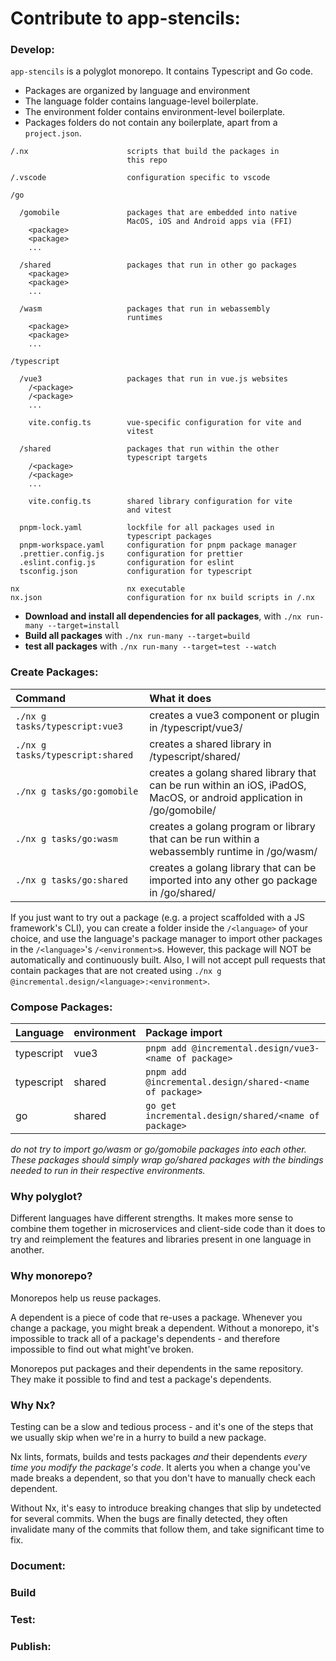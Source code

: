 # Contribute to app-stencils:

<!--
What are the prerequisites for contributing to the code?
    * provide users with containerized development environments, virtual machines, or, if developing for an embedded system, a pre-built OS image. Don't make them set up an environment from scratch.
    * the point of containerized dev env is to prevent the environment from leaking out - it should be totally optional (to a point)
-->

<!-- todo: a single nixos container with a shared volume to desktop. the idea is that anything that needs xcode will be run on a macos desktop. everything else will be run in a nixos box -->

### Develop:

<!-- todo: containerized (or VM) development environment -->

`app-stencils` is a polyglot monorepo. It contains Typescript and Go code.

- Packages are organized by language and environment
- The language folder contains language-level boilerplate.
- The environment folder contains environment-level boilerplate.
- Packages folders do not contain any boilerplate, apart from a `project.json`.

```
/.nx                      scripts that build the packages in
                          this repo

/.vscode                  configuration specific to vscode

/go

  /gomobile               packages that are embedded into native
                          MacOS, iOS and Android apps via (FFI)
    <package>
    <package>
    ...

  /shared                 packages that run in other go packages
    <package>
    <package>
    ...

  /wasm                   packages that run in webassembly
                          runtimes
    <package>
    <package>
    ...

/typescript

  /vue3                   packages that run in vue.js websites
    /<package>
    /<package>
    ...

    vite.config.ts        vue-specific configuration for vite and
                          vitest

  /shared                 packages that run within the other
                          typescript targets
    /<package>
    /<package>
    ...

    vite.config.ts        shared library configuration for vite
                          and vitest

  pnpm-lock.yaml          lockfile for all packages used in
                          typescript packages
  pnpm-workspace.yaml     configuration for pnpm package manager
  .prettier.config.js     configuration for prettier
  .eslint.config.js       configuration for eslint
  tsconfig.json           configuration for typescript

nx                        nx executable
nx.json                   configuration for nx build scripts in /.nx
```

- **Download and install all dependencies for all packages**, with `./nx run-many --target=install`
- **Build all packages** with `./nx run-many --target=build`
- **test all packages** with `./nx run-many --target=test --watch`

### Create Packages:

| Command                          | What it does                                                                                                                   |
| :------------------------------- | :----------------------------------------------------------------------------------------------------------------------------- |
| `./nx g tasks/typescript:vue3`   | creates a vue3 component or plugin in /typescript/vue3/<package>                                                               |
| `./nx g tasks/typescript:shared` | creates a shared library in /typescript/shared/<package>                                                                       |
| `./nx g tasks/go:gomobile`       | creates a golang shared library that can be run within an iOS, iPadOS, MacOS, or android application in /go/gomobile/<package> |
| `./nx g tasks/go:wasm`           | creates a golang program or library that can be run within a webassembly runtime in /go/wasm/<package>                         |
| `./nx g tasks/go:shared`         | creates a golang library that can be imported into any other go package in /go/shared/<package>                                |

If you just want to try out a package (e.g. a project scaffolded with a JS framework's CLI), you can create a folder inside the `/<language>` of your choice, and use the language's package manager to import other packages in the `/<language>`'s `/<environment>`s. However, this package will NOT be automatically and continuously built. Also, I will not accept pull requests that contain packages that are not created using `./nx g @incremental.design/<language>:<environment>`.

### Compose Packages:

| Language   | environment | Package import                                          |
| :--------- | :---------- | :------------------------------------------------------ |
| typescript | vue3        | `pnpm add @incremental.design/vue3-<name of package>`   |
| typescript | shared      | `pnpm add @incremental.design/shared-<name of package>` |
| go         | shared      | `go get incremental.design/shared/<name of package>`    |

_do not try to import go/wasm or go/gomobile packages into each other. These packages should simply wrap go/shared packages with the bindings needed to run in their respective environments._

<!-- todo: link to README in typescript and go folders. Explain how to do the basic motions in this repo as compared to a typescript or go project. e.g. how to do things with nx as opposed to npm run or go run -->

### Why polyglot?

Different languages have different strengths. It makes more sense to combine them together in microservices and client-side code than it does to try and reimplement the features and libraries present in one language in another.

### Why monorepo?

Monorepos help us reuse packages.

A dependent is a piece of code that re-uses a package. Whenever you change a package, you might break a dependent. Without a monorepo, it's impossible to track all of a package's dependents - and therefore impossible to find out what might've broken.

Monorepos put packages and their dependents in the same repository. They make it possible to find and test a package's dependents.

### Why Nx?

Testing can be a slow and tedious process - and it's one of the steps that we usually skip when we're in a hurry to build a new package.

Nx lints, formats, builds and tests packages _and_ their dependents _every time you modify the package's code_. It alerts you when a change you've made breaks a dependent, so that you don't have to manually check each dependent.

Without Nx, it's easy to introduce breaking changes that slip by undetected for several commits. When the bugs are finally detected, they often invalidate many of the commits that follow them, and take significant time to fix.

<!-- a note on how nx is used: every tool can be run manually, without nx. Sometimes, this is useful for debugging purposes. Nx just automates the running of each of these tools -->

### Document:

<!-- list documentation (e.g. api documentation, test site generation) by language and target. explain how users should document code
by language and target. make short checklist of what needs to be documented before a PR will be accepted -->

### Build

<!-- explain how each target is built -->

### Test:

<!-- explain how each target is tested. explain how users should write tests that consume one or multiple targets -->

### Publish:

<!-- explain how each target is packaged for publishing. explain how CI publishes packages, and which branches and PRs have to pass before publish occurs. also explain how versioning works -->

<!--
notes about nx build

project.json
  contains 'targets'

  a project is another name for a directory
  a target is an action that can be performed on the project


  todo: need to explain the workspace:* part of pnpm, and adding pnpm deps to other projects

  todo: explain that volar takeover mode requires disabling builtin typescript support https://vuejs.org/guide/typescript/overview.html#volar-takeover-mode

  todo: codegen - for a library to be used as a dependent, it needs to put an index.ts in <package name>/src
  also todo: codegen - need to name libraries as @incremental.design/<environment>-<package name>
 -->
